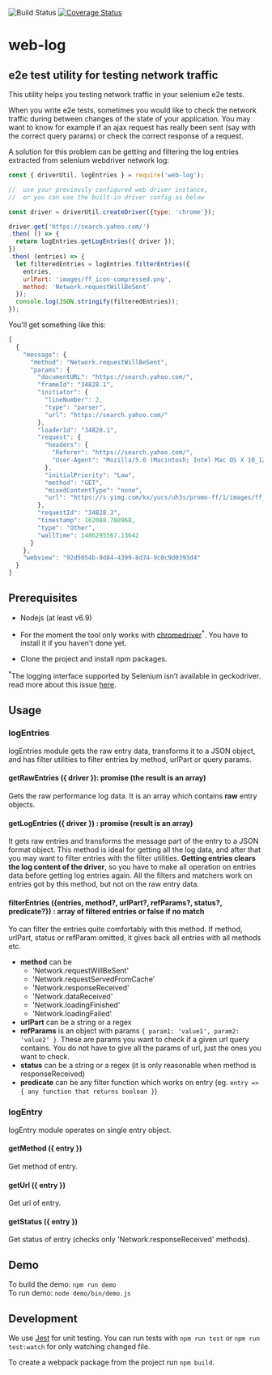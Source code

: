 ![Build Status](https://travis-ci.org/tompascall/web-log.svg?branch=master) [![Coverage Status](https://coveralls.io/repos/tompascall/web-log/badge.svg?branch=master)](https://coveralls.io/r/tompascall/web-log?branch=master)


# web-log
## e2e test utility for testing network traffic

This utility helps you testing network traffic in your selenium e2e tests. 

When you write e2e tests, sometimes you would like to check the network traffic during between changes of the state of your application. You may want to know for example if an ajax request has really been sent (say with the correct query params) or check the correct response of a request. 

A solution for this problem can be getting and filtering the log entries extracted from selenium webdriver network log:

```js
const { driverUtil, logEntries } = require('web-log');

//  use your previously configured web driver instance, 
//  or you can use the built-in driver config as below

const driver = driverUtil.createDriver({type: 'chrome'});

driver.get('https://search.yahoo.com/')
.then( () => {
  return logEntries.getLogEntries({ driver });
})
.then( (entries) => {
  let filteredEntries = logEntries.filterEntries({
    entries,
    urlPart: 'images/ff_icon-compressed.png',
    method: 'Network.requestWillBeSent'
  });
  console.log(JSON.stringify(filteredEntries));
});
```

You'll get something like this:

```js
[
  {
    "message": {
      "method": "Network.requestWillBeSent",
      "params": {
        "documentURL": "https://search.yahoo.com/",
        "frameId": "34828.1",
        "initiator": {
          "lineNumber": 2,
          "type": "parser",
          "url": "https://search.yahoo.com/"
        },
        "loaderId": "34828.1",
        "request": {
          "headers": {
            "Referer": "https://search.yahoo.com/",
            "User-Agent": "Mozilla/5.0 (Macintosh; Intel Mac OS X 10_12_2) AppleWebKit/537.36 (KHTML, like Gecko) Chrome/55.0.2883.95 Safari/537.36"
          },
          "initialPriority": "Low",
          "method": "GET",
          "mixedContentType": "none",
          "url": "https://s.yimg.com/kx/yucs/uh3s/promo-ff/1/images/ff_icon-compressed.png"
        },
        "requestId": "34828.3",
        "timestamp": 162088.788968,
        "type": "Other",
        "wallTime": 1486295567.13642
      }
    },
    "webview": "92d5054b-9d84-4399-8d74-9c0c9d0393d4"
  }
]
```

## Prerequisites

- Nodejs (at least v6.9)

- For the moment the tool only works with [chromedriver](https://sites.google.com/a/chromium.org/chromedriver/getting-started)<sup>*</sup>. You have to install it if you haven't done yet.

- Clone the project and install npm packages.  

<sup>*</sup>The logging interface supported by Selenium isn’t available in geckodriver. read more about this issue [here](https://github.com/mozilla/geckodriver/issues/284).

## Usage

### logEntries

logEntries module gets the raw entry data, transforms it to a JSON object, and has filter utilities to filter entries by method, urlPart or query params.

#### getRawEntries ({ driver }): promise (the result is an array)

Gets the raw performance log data. It is an array which contains **raw** entry objects.

#### getLogEntries ({ driver }) : promise (result is an array)

It gets raw entries and transforms the message part of the entry to a JSON format object. This method is ideal for getting all the log data, and after that you may want to filter entries with the filter utilities. **Getting entries clears the log content of the driver**, so you have to make all operation on entries data before getting log entries again. All the filters and matchers work on entries got by this method, but not on the raw entry data.

#### filterEntries ({entries, method?, urlPart?, refParams?, status?, predicate?}) : array of filtered entries or false if no match

Yo can filter the entries quite comfortably with this method. If method, urlPart, status or refParam omitted, it gives back all entries with all methods etc.

- **method** can be
  - 'Network.requestWillBeSent'
  - 'Network.requestServedFromCache'
  - 'Network.responseReceived'
  - 'Network.dataReceived'
  - 'Network.loadingFinished'
  - 'Network.loadingFailed'
- **urlPart** can be a string or a regex
- **refParams** is an object with params `{ param1: 'value1', param2: 'value2' }`. These are params you want to check if a given url query contains. You do not have to give all the params of url, just the ones you want to check.
- **status** can be a string or a regex (it is only reasonable when method is responseReceived)
- **predicate** can be any filter function which works on entry (eg. `entry => { any function that returns boolean }`)

### logEntry

logEntry module operates on single entry object.

#### getMethod ({ entry })

Get method of entry.

#### getUrl ({ entry })

Get url of entry.

#### getStatus ({ entry })

Get status of entry (checks only 'Network.responseReceived' methods).

## Demo

To build the demo: `npm run demo`  
To run demo: `node demo/bin/demo.js`  

## Development

We use [Jest](https://facebook.github.io/jest/) for unit testing. You can run tests with `npm run test` or `npm run test:watch` for only watching changed file.

To create a webpack package from the project run `npm build`.

